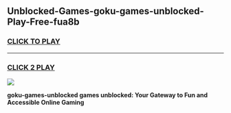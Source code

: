
## Unblocked-Games-goku-games-unblocked-Play-Free-fua8b
<h3>
<a href="https://premium76.site?title=goku-games-unblocked&ref=24M">CLICK TO PLAY</a></h3>
<hr>

<h3>
<a href="https://premium76.site?title=goku-games-unblocked&ref=24M">CLICK 2 PLAY</a>
  
</h3>

<a href="https://premium76.site?title=goku-games-unblocked&ref=24M"><img src="https://clearcache.store/games.png"></a>


**goku-games-unblocked games unblocked: Your Gateway to Fun and Accessible Online Gaming**
